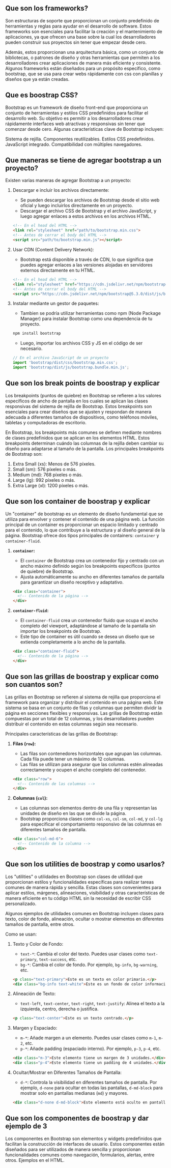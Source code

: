 ## Que son los frameworks?

Son estructuras de soporte que proporcionan un conjunto predefinido de herramientas y reglas para ayudar en el desarrollo de software. Estos frameworks son esenciales para facilitar la creación y el mantenimiento de aplicaciones, ya que ofrecen una base sobre la cual los desarrolladores pueden construir sus proyectos sin tener que empezar desde cero.

Además, estos proporcionan una arquitectura básica, como un conjunto de bibliotecas,  o patrones de diseño y otras herramientas que permiten a los desarrolladores crear aplicaciones de manera más eficiente y consistente. Algunos frameworks están diseñados para un propósito específico, como bootstrap, que se usa para crear webs rápidamente con css con planillas y diseños que ya están creadas.

## Que es boostrap CSS?

Bootstrap es un framework de diseño front-end que proporciona un conjunto de herramientas y estilos CSS predefinidos para facilitar el desarrollo web. Su objetivo es permitir a los desarrolladores crear rápidamente interfaces web atractivas y responsivas sin tener que comenzar desde cero. Algunas características clave de Bootstrap incluyen:

Sistema de rejilla.
Componentes reutilizables.
Estilos CSS predefinidos.
JavaScript integrado.
Compatibilidad con múltiples navegadores.

## Que maneras se tiene de agregar bootstrap a un proyecto?

Existen varias maneras de agregar Bootstrap a un proyecto:

1. Descargar e incluir los archivos directamente:
   - Se pueden descargar los archivos de Bootstrap desde el sitio web oficial y luego incluirlos directamente en un proyecto.
   - Descargar el archivo CSS de Bootstrap y el archivo JavaScript, y luego agregar enlaces a estos archivos en los archivos HTML.

   ```html
   <!-- En el head del HTML -->
   <link rel="stylesheet" href="path/to/bootstrap.min.css">
   <!-- Antes de cerrar el body del HTML -->
   <script src="path/to/bootstrap.min.js"></script>
   ```

2. Usar CDN (Content Delivery Network):
   - Bootstrap está disponible a través de CDN, lo que significa que puedes agregar enlaces a las versiones alojadas en servidores externos directamente en tu HTML.

   ```html
   <!-- En el head del HTML -->
   <link rel="stylesheet" href="https://cdn.jsdelivr.net/npm/bootstrap@5.3.0/dist/css/bootstrap.min.css">
   <!-- Antes de cerrar el body del HTML -->
   <script src="https://cdn.jsdelivr.net/npm/bootstrap@5.3.0/dist/js/bootstrap.bundle.min.js"></script>
   ```

3. Instalar mediante un gestor de paquetes:
   - Tambien se podría utilizar herramientas como npm (Node Package Manager) para instalar Bootstrap como una dependencia de tu proyecto.

   ```bash
   npm install bootstrap
   ```

   - Luego, importar los archivos CSS y JS en el código de ser necesario.

   ```javascript
   // En el archivo JavaScript de un proyecto
   import 'bootstrap/dist/css/bootstrap.min.css';
   import 'bootstrap/dist/js/bootstrap.bundle.min.js';
   ```


## Que son los break points de boostrap y explicar

Los breakpoints (puntos de quiebre) en Bootstrap se refieren a los valores específicos de ancho de pantalla en los cuales se aplican las clases responsivas del sistema de rejilla de Bootstrap. Estos breakpoints son esenciales para crear diseños que se ajusten y respondan de manera adecuada a diferentes tamaños de dispositivos, como teléfonos móviles, tabletas y computadoras de escritorio.

En Bootstrap, los breakpoints más comunes se definen mediante nombres de clases predefinidos que se aplican en los elementos HTML. Estos breakpoints determinan cuándo las columnas de la rejilla deben cambiar su diseño para adaptarse al tamaño de la pantalla. Los principales breakpoints de Bootstrap son:

1. Extra Small (xs): Menos de 576 píxeles.
2. Small (sm): 576 píxeles o más.
3. Medium (md): 768 píxeles o más.
4. Large (lg): 992 píxeles o más.
5. Extra Large (xl): 1200 píxeles o más.

## Que son los container de boostrap y explicar

 Un "container" de bootstrap es un elemento de diseño fundamental que se utiliza para envolver y contener el contenido de una página web. La función principal de un container es proporcionar un espacio limitado y centrado para el contenido, lo que contribuye a la estructura y al diseño general de la página. Bootstrap ofrece dos tipos principales de containers: `container` y `container-fluid`.

1. **`container`:**
   - El `container` de Bootstrap crea un contenedor fijo y centrado con un ancho máximo definido según los breakpoints específicos (puntos de quiebre) de Bootstrap.
   - Ajusta automáticamente su ancho en diferentes tamaños de pantalla para garantizar un diseño receptivo y adaptativo.

   ```html
   <div class="container">
     <!-- Contenido de la página -->
   </div>
   ```

2. **`container-fluid`:**
   - El `container-fluid` crea un contenedor fluido que ocupa el ancho completo del viewport, adaptándose al tamaño de la pantalla sin importar los breakpoints de Bootstrap.
   - Este tipo de container es útil cuando se desea un diseño que se extienda completamente a lo ancho de la pantalla.

   ```html
   <div class="container-fluid">
     <!-- Contenido de la página -->
   </div>
   ```

## Que son las grillas de boostrap y explicar como son cuantos son?

Las grillas en Bootstrap se refieren al sistema de rejilla que proporciona el framework para organizar y distribuir el contenido en una página web. Este sistema se basa en un conjunto de filas y columnas que permiten dividir la página en secciones flexibles y responsivas. Las grillas de Bootstrap están compuestas por un total de 12 columnas, y los desarrolladores pueden distribuir el contenido en estas columnas según sea necesario.

Principales características de las grillas de Bootstrap:

1. **Filas (`row`):**
   - Las filas son contenedores horizontales que agrupan las columnas. Cada fila puede tener un máximo de 12 columnas.
   - Las filas se utilizan para asegurar que las columnas estén alineadas correctamente y ocupen el ancho completo del contenedor.

   ```html
   <div class="row">
     <!-- Contenido de las columnas -->
   </div>
   ```

2. **Columnas (`col`):**
   - Las columnas son elementos dentro de una fila y representan las unidades de diseño en las que se divide la página.
   - Bootstrap proporciona clases como `col-xs`, `col-sm`, `col-md`, y `col-lg` para especificar el comportamiento responsivo de las columnas en diferentes tamaños de pantalla.

   ```html
   <div class="col-md-6">
     <!-- Contenido de la columna -->
   </div>
   ```

  ## Que son los utilities de boostrap y como usarlos?

  Los "utilities" o utilidades en Bootstrap son clases de utilidad que proporcionan estilos y funcionalidades específicas para realizar tareas comunes de manera rápida y sencilla. Estas clases son convenientes para aplicar estilos, márgenes, alineaciones, visibilidad y otras características de manera eficiente en tu código HTML sin la necesidad de escribir CSS personalizado.

Algunos ejemplos de utilidades comunes en Bootstrap incluyen clases para texto, color de fondo, alineación, ocultar o mostrar elementos en diferentes tamaños de pantalla, entre otros.

Como se usan:

1. Texto y Color de Fondo:
   - `text-*`: Cambia el color del texto. Puedes usar clases como `text-primary`, `text-success`, etc.
   - `bg-*`: Cambia el color de fondo. Por ejemplo, `bg-info`, `bg-warning`, etc.

   ```html
   <p class="text-primary">Este es un texto en color primario.</p>
   <div class="bg-info text-white">Este es un fondo de color información con texto blanco.</div>
   ```

2. Alineación de Texto:
   - `text-left`, `text-center`, `text-right`, `text-justify`: Alinea el texto a la izquierda, centro, derecha o justifica.

   ```html
   <p class="text-center">Este es un texto centrado.</p>
   ```

3. Margen y Espaciado:
   - `m-*`: Añade margen a un elemento. Puedes usar clases como `m-1`, `m-2`, etc.
   - `p-*`: Añade padding (espaciado interno). Por ejemplo, `p-3`, `p-4`, etc.

   ```html
   <div class="m-3">Este elemento tiene un margen de 3 unidades.</div>
   <div class="p-4">Este elemento tiene un padding de 4 unidades.</div>
   ```

4. Ocultar/Mostrar en Diferentes Tamaños de Pantalla:
   - `d-*`: Controla la visibilidad en diferentes tamaños de pantalla. Por ejemplo, `d-none` para ocultar en todas las pantallas, `d-md-block` para mostrar solo en pantallas medianas (`md`) y mayores.

   ```html
   <div class="d-none d-md-block">Este elemento está oculto en pantallas pequeñas y visible en pantallas medianas y mayores.</div>
   ```

## Que son los componentes de boostrap y dar ejemplo de 3 

Los componentes en Bootstrap son elementos y widgets predefinidos que facilitan la construcción de interfaces de usuario. Estos componentes están diseñados para ser utilizados de manera sencilla y proporcionan funcionalidades comunes como navegación, formularios, alertas, entre otros. Ejemplos en el HTML.



